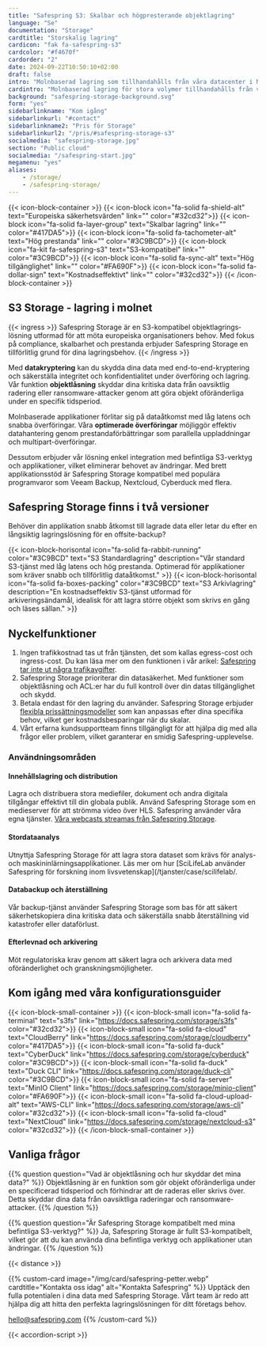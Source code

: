 ```yaml
---
title: "Safespring S3: Skalbar och högpresterande objektlagring"
language: "Se"
documentation: "Storage"
cardtitle: "Storskalig lagring"
cardicon: "fak fa-safespring-s3"
cardcolor: "#f4670f"
cardorder: "2"
date: 2024-09-22T10:50:10+02:00
draft: false
intro: "Molnbaserad lagring som tillhandahålls från våra datacenter i Norden och bygger på den marknadsledande lagringsteknologin Ceph."
cardintro: "Molnbaserad lagring för stora volymer tillhandahålls från våra egna datacenter"
background: "safespring-storage-background.svg"
form: "yes"
sidebarlinkname: "Kom igång"
sidebarlinkurl: "#contact"
sidebarlinkname2: "Pris för Storage"
sidebarlinkurl2: "/pris/#safespring-storage-s3"
socialmedia: "safespring-storage.jpg"
section: "Public cloud"
socialmedia: "/safespring-start.jpg"
megamenu: "yes"
aliases:
    - /storage/
    - /safespring-storage/
---
```



{{< icon-block-container >}}
    {{< icon-block icon="fa-solid fa-shield-alt" text="Europeiska säkerhets­värden" link="" color="#32cd32">}}
    {{< icon-block icon="fa-solid fa-layer-group" text="Skalbar lagring" link="" color="#417DA5">}}
    {{< icon-block icon="fa-solid fa-tachometer-alt" text="Hög prestanda" link="" color="#3C9BCD">}}
    {{< icon-block icon="fa-kit fa-safespring-s3" text="S3-kompatibel" link="" color="#3C9BCD">}}
    {{< icon-block icon="fa-solid fa-sync-alt" text="Hög tillgänglighet" link="" color="#FA690F">}}
    {{< icon-block icon="fa-solid fa-dollar-sign" text="Kostnads­effektivt" link="" color="#32cd32">}}
{{< /icon-block-container >}}

## S3 Storage - lagring i molnet

{{< ingress >}}
Safespring Storage är en S3-kompatibel objektlagrings&shy;lösning utformad för att möta europeiska organisationers behov. Med fokus på compliance, skalbarhet och prestanda erbjuder Safespring Storage en tillförlitlig grund för dina lagringsbehov.
{{< /ingress >}}

Med **datakryptering** kan du skydda dina data med end-to-end-kryptering och säkerställa integritet och konfidentialitet under överföring och lagring. Vår funktion **objektlåsning** skyddar dina kritiska data från oavsiktlig radering eller ransomware-attacker genom att göra objekt oföränderliga under en specifik tidsperiod.

Molnbaserade applikationer förlitar sig på dataåtkomst med låg latens och snabba överföringar. Våra **optimerade överföringar** möjliggör effektiv datahantering genom prestandaförbättringar som parallella uppladdningar och multipart-överföringar.

Dessutom erbjuder vår lösning enkel integration med befintliga S3-verktyg och applikationer, vilket eliminerar behovet av ändringar. Med brett applikationsstöd är Safespring Storage kompatibel med populära programvaror som Veeam Backup, Nextcloud, Cyberduck med flera.

## Safespring Storage finns i två versioner
Behöver din applikation snabb åtkomst till lagrade data eller letar du efter en långsiktig lagringslösning för en offsite-backup?

{{< icon-block-horisontal icon="fa-solid fa-rabbit-running" color="#3C9BCD" text="S3 Standardlagring" description="Vår standard S3-tjänst med låg latens och hög prestanda. Optimerad för applikationer som kräver snabb och tillförlitlig dataåtkomst." >}}
{{< icon-block-horisontal icon="fa-solid fa-boxes-packing" color="#3C9BCD" text="S3 Arkivlagring" description="En kostnadseffektiv S3-tjänst utformad för arkiveringsändamål, idealisk för att lagra större objekt som skrivs en gång och läses sällan." >}}

## Nyckelfunktioner

1. Ingen trafikkostnad tas ut från tjänsten, det som kallas egress-cost och ingress-cost. Du kan läsa mer om den funktionen i vår arikel: [Safespring tar inte ut några trafikavgifter](/blogg/2023/2023-03-egress-cost/).
1. Safespring Storage prioriterar din datasäkerhet. Med funktioner som objektlåsning och ACL:er har du full kontroll över din datas tillgänglighet och skydd.
1. Betala endast för den lagring du använder. Safespring Storage erbjuder [flexibla prissättningsmodeller](/pris/#safespring-storage-s3) som kan anpassas efter dina specifika behov, vilket ger kostnadsbesparingar när du skalar.
1. Vårt erfarna kundsupportteam finns tillgängligt för att hjälpa dig med alla frågor eller problem, vilket garanterar en smidig Safespring-upplevelse.

### Användningsområden

#### Innehållslagring och distribution

Lagra och distribuera stora mediefiler, dokument och andra digitala tillgångar effektivt till din globala publik. Använd Safespring Storage som en medieserver för att strömma video över HLS. Safespring använder våra egna tjänster. [Våra webcasts streamas från Safespring Storage](/webinar/).

#### Stordataanalys

Utnyttja Safespring Storage för att lagra stora dataset som krävs för analys- och maskininlärningsapplikationer. Läs mer om hur [SciLifeLab använder Safespring för forskning inom livsvetenskap](/tjanster/case/scilifelab/.

#### Databackup och återställning

Vår backup-tjänst använder Safespring Storage som bas för att säkert säkerhetskopiera dina kritiska data och säkerställa snabb återställning vid katastrofer eller dataförlust.

#### Efterlevnad och arkivering

Möt regulatoriska krav genom att säkert lagra och arkivera data med oföränderlighet och granskningsmöjligheter.

## Kom igång med våra konfigurationsguider

{{< icon-block-small-container >}}
    {{< icon-block-small icon="fa-solid fa-terminal" text="s3fs" link="https://docs.safespring.com/storage/s3fs" color="#32cd32">}}
    {{< icon-block-small icon="fa-solid fa-cloud" text="CloudBerry" link="https://docs.safespring.com/storage/cloudberry" color="#417DA5">}}
    {{< icon-block-small icon="fa-solid fa-duck" text="CyberDuck" link="https://docs.safespring.com/storage/cyberduck" color="#3C9BCD">}}
    {{< icon-block-small icon="fa-solid fa-duck" text="Duck CLI" link="https://docs.safespring.com/storage/duck-cli" color="#3C9BCD">}}
    {{< icon-block-small icon="fa-solid fa-server" text="MinIO Client" link="https://docs.safespring.com/storage/minio-client" color="#FA690F">}}
    {{< icon-block-small icon="fa-solid fa-cloud-upload-alt" text="AWS-CLI" link="https://docs.safespring.com/storage/aws-cli" color="#32cd32">}}
    {{< icon-block-small icon="fa-solid fa-cloud" text="NextCloud" link="https://docs.safespring.com/storage/nextcloud-s3" color="#32cd32">}}
{{< /icon-block-small-container >}}

## Vanliga frågor

{{% question question="Vad är objektlåsning och hur skyddar det mina data?" %}}
Objektlåsning är en funktion som gör objekt oföränderliga under en specificerad tidsperiod och förhindrar att de raderas eller skrivs över. Detta skyddar dina data från oavsiktliga raderingar och ransomware-attacker.
{{% /question %}}

{{% question question="Är Safespring Storage kompatibelt med mina befintliga S3-verktyg?" %}}
Ja, Safespring Storage är fullt S3-kompatibelt, vilket gör att du kan använda dina befintliga verktyg och applikationer utan ändringar.
{{% /question %}}

{{< distance >}}

{{% custom-card image="/img/card/safespring-petter.webp" cardtitle="Kontakta oss idag" alt="Kontakta Safespring" %}}
Upptäck den fulla potentialen i dina data med Safespring Storage. Vårt team är redo att hjälpa dig att hitta den perfekta lagringslösningen för ditt företags behov.

[hello@safespring.com](mailto:hello@safespring.com)
{{% /custom-card %}}

{{< accordion-script >}}